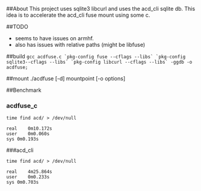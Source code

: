 ##About
This project uses sqlite3 libcurl and uses the acd_cli sqlite db.
This idea is to accelerate the acd_cli fuse mount using some c.

##TODO
- seems to have issues on armhf.
- also has issues with relative paths (might be libfuse)

##build
``` gcc acdfuse.c `pkg-config fuse --cflags --libs` `pkg-config sqlite3--cflags --libs` `pkg-config libcurl --cflags --libs` -ggdb -o acdfuse; ```

##mount
./acdfuse [-d]  mountpoint [-o options]

##Benchmark

### acdfuse_c
```./acdfuse acd/
time find acd/ > /dev/null

real	0m10.172s
user	0m0.060s
sys	0m0.193s
```

###acd_cli
```acd_cli mount acd/
time find acd/ > /dev/null

real	4m25.864s
user	0m0.233s
sys	0m0.703s
```
